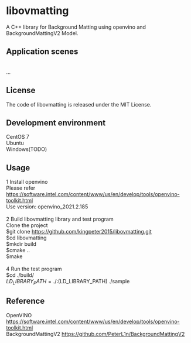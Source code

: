 # libovmatting
A C++ library for Background Matting using openvino and BackgroundMattingV2 Model.<br>

## Application scenes
<br>
...<br>

## License
The code of libovmatting is released under the MIT License. 

## Development environment
CentOS 7<br>
Ubuntu<br>
Windows(TODO)<br>

## Usage
1 Install openvino<br>
Please refer https://software.intel.com/content/www/us/en/develop/tools/openvino-toolkit.html<br>
Use version: openvino_2021.2.185<br>
<br>
2 Build libovmatting library and test program<br>
Clone the project<br>
$git clone https://github.com/kingpeter2015/libovmatting.git<br>
$cd libovmatting<br>
$mkdir build<br>
$cmake ..<br>
$make<br>
<br>
4 Run the test program<br>
$cd ./build/ <br>
$LD_LIBRARY_PATH=./:$(LD_LIBRARY_PATH) ./sample<br>

## Reference
OpenVINO https://software.intel.com/content/www/us/en/develop/tools/openvino-toolkit.html <br>
BackgroundMattingV2 https://github.com/PeterL1n/BackgroundMattingV2 <br>
